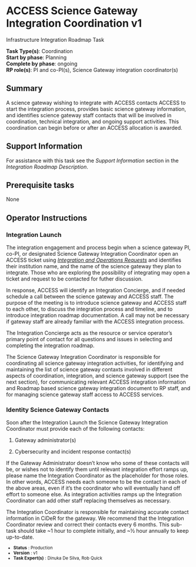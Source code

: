 # ACCESS Science Gateway Integration Coordination v1

Infrastructure Integration Roadmap Task

**Task Type(s)**: Coordination  
**Start by phase**: Planning  
**Complete by phase**: ongoing  
**RP role(s)**: PI and co-PI(s), Science Gateway integration coordinator(s)

## Summary

A science gateway wishing to integrate with ACCESS contacts ACCESS to start the integration process, provides basic science gateway information, and identifies science gateway staff contacts that will be involved in coordination, technical integration, and ongoing support activities. This coordination can begin before or after an ACCESS allocation is awarded.

## Support Information

For assistance with this task see the *Support Information* section in the *Integration Roadmap Description*.

## Prerequisite tasks

None

## Operator Instructions

### Integration Launch

The integration engagement and process begin when a science gateway PI, co-PI, or designated Science Gateway Integration Coordinator open an ACCESS ticket using [*Integration and Operations Requests*](https://operations.access-ci.org/open-operations-request/) and identifies their institution name, and the name of the science gateway they plan to integrate. Those who are exploring the possibility of integrating may open a ticket and request to be contacted for futher discussion.

In response, ACCESS will identify an Integration Concierge, and if needed schedule a call between the science gateway and ACCESS staff. The purpose of the meeting is to introduce science gateway and ACCESS staff to each other, to discuss the integration process and timeline, and to introduce integration roadmap documentation. A call may not be necessary if gateway staff are already familiar with the ACCESS integration process.

The Integration Concierge acts as the resource or service operator’s primary point of contact for all questions and issues in selecting and completing the integration roadmap.

The Science Gateway Integration Coordinator is responsible for coordinating all science gateway integration activities, for identifying and maintaining the list of science gateway contaxts involved in different aspects of coordination, integration, and science gateway support (see the next section), for communicating relevant ACCESS integration information and Roadmap based science gateway integration document to RP staff, and for managing science gateway staff access to ACCESS services.

### Identity Science Gateway Contacts

Soon after the Integration Launch the Science Gateway Integration Coordinator must provide each of the following contacts:

1)  Gateway administrator(s)

2)  Cybersecurity and incident response contact(s)

If the Gateway Administrator doesn’t know who some of these contacts will be, or wishes not to identify them until relevant integration effort ramps up, please name the Integration Coordinator as the placeholder for those roles. In other words, ACCESS needs each someone to be the contact in each of the above areas, even if it’s the coordinator who will eventually hand off effort to someone else. As integration activities ramps up the Integration Coordinator can add other staff replacing themselves as necessary.

The Integration Coordinator is responsible for maintaining accurate contact information in CiDeR for the gateway. We recommend that the Integration Coordinator review and correct their contacts every 6 months. This sub-task should take ~1 hour to complete initially, and ~½ hour annually to keep up-to-date.


<sub>
<ul class="document-meta-data">
    <li><strong>Status</strong> : Production</li>
    <li><strong>Version</strong> : v1</li>
    <li><strong>Task Expert(s)</strong> : Dinuka De Silva, Rob Quick</li>
</ul>
</sub>
<br/>
<br/>
